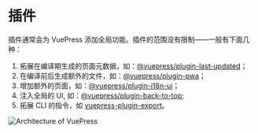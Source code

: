 # 插件

插件通常会为 VuePress 添加全局功能。插件的范围没有限制——一般有下面几种：

1. 拓展在编译期生成的页面元数据，如：[@vuepress/plugin-last-updated](./official/plugin-last-updated.md)；
2. 在编译前后生成额外的文件，如：[@vuepress/plugin-pwa](./official/plugin-pwa.md)；
3. 增加额外的页面，如：[@vuepress/plugin-i18n-ui](./official/plugin-i18n-ui.md)；
4. 注入全局的 UI, 如：[@vuepress/plugin-back-to-top](./official/plugin-back-to-top.md);
5. 拓展 CLI 的指令，如 [vuepress-plugin-export](https://github.com/ulivz/vuepress-plugin-export)。

![Architecture of VuePress](/architecture.png)
